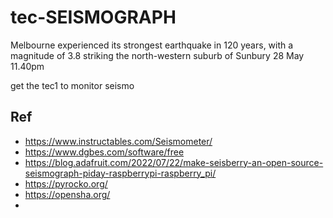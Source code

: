 # tec-SEISMOGRAPH 

Melbourne experienced its strongest earthquake in 120 years, with a magnitude of 3.8 striking the north-western suburb of Sunbury 28 May 11.40pm

get the tec1 to monitor seismo


## Ref
- https://www.instructables.com/Seismometer/
- https://www.dgbes.com/software/free
- https://blog.adafruit.com/2022/07/22/make-seisberry-an-open-source-seismograph-piday-raspberrypi-raspberry_pi/
- https://pyrocko.org/
- https://opensha.org/
- 

